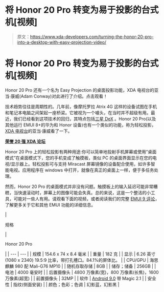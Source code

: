 # 将 Honor 20 Pro 转变为易于投影的台式机[视频]

> 原文：<https://www.xda-developers.com/turning-the-honor-20-pro-into-a-desktop-with-easy-projection-video/>

# 将 Honor 20 Pro 转变为易于投影的台式机[视频]

Honor 20 Pro 还有一个名为 Easy Projection 的桌面投影功能，XDA 电视台的亚当·康威(Adam Conway)对此进行了介绍。点击观看！

技术趋势往往是周期性的。几年前，像摩托罗拉 Atrix 4G 这样的设备试图在手机和笔记本电脑之间架起一座桥梁。它被视为一个噱头，在当时并不超级有用。最近，我们已经看到这项技术的回归，其特点包括[三星 DeX](https://www.xda-developers.com/galaxy-note-10-samsung-dex-windows-mac-pc/) 。Honor 20 Pro(以及其他运行 EMUI 8+的华为和 Honor 设备)也有一个类似的功能，称为轻松投影， [XDA 电视台](https://www.youtube.com/watch?v=zYCResdcTYM)的亚当·康威看了一下。

**[荣誉 20 强 XDA 论坛](https://forum.xda-developers.com/honor-20-pro)**

Honor 20 Pro 上的轻松投影有两种用途:你可以简单地投射手机屏幕或使用“桌面模式”在桌面模式下，您的手机变成了触摸板，类似 PC 的桌面界面显示在您的电视/显示器上。轻松投影可与支持 Miracast 屏幕镜像的设备配合使用，如许多智能电视。应用程序在 windows 中打开，就像在真正的桌面上一样，便于多任务处理。

然而，Honor 20 Pro 的桌面模式并非没有问题。触摸板上的输入延迟可能非常糟糕，当快速滚动时，屏幕上的图像可能会失真。总的来说，这是一个整洁的小工具，可能对一些人有用。请观看下面的视频，或者阅读我们的完整 [EMUI 9 评论](https://www.xda-developers.com/emui-9-review-features-apps-huawei-honor-android-pie/)，了解更多关于它和其他 EMUI 功能的详细信息。

| 

规格

 | 

Honor 20 Pro

 |
| --- | --- |
| 规模 | 154.6 x 74 x 8.4 毫米 |
| 重量 | 182 克 |
| 显示 | 6.26 英寸(1080 x 2340) 19.5:9 比率，带打孔槽口。84.1%的屏体比。 |
| CPU/GPU | 海思麒麟 980 配 Mali-G76 MP10 |
| 随机存取存储 | 8GB |
| 储存；储备 | 256GB |
| 电池 | 4000 毫安时 |
| 后置摄像头 | 4800 万像素(宽)，800 万像素(长焦)，1600 万像素(超宽) |
| 前置摄像头 | 32MP |
| 软件 | [Android 9.0](https://www.xda-developers.com/tag/androidpie/) 带 Magic 2.1 |
| 安全性 | 指纹(侧面安装) |
| 颜色；色彩；色调 | 幻影蓝，幻影黑 |